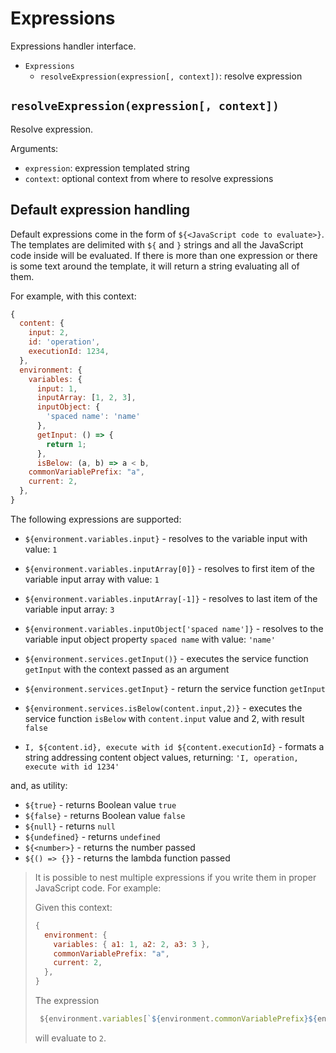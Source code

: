 Expressions
===========

Expressions handler interface.

- `Expressions`
  - `resolveExpression(expression[, context])`: resolve expression

## `resolveExpression(expression[, context])`

Resolve expression.

Arguments:
- `expression`: expression templated string
- `context`: optional context from where to resolve expressions
## Default expression handling

Default expressions come in the form of `${<JavaScript code to evaluate>}`. The templates are delimited with `${` and `}` strings and all the JavaScript code inside will be evaluated. If there is more than one expression or there is some text around the template, it will return a string evaluating all of them.

For example, with this context:
```JavaScript
{
  content: {
    input: 2,
    id: 'operation',
    executionId: 1234,
  },
  environment: {
    variables: { 
      input: 1,
      inputArray: [1, 2, 3],
      inputObject: {
        'spaced name': 'name'
      },
      getInput: () => {
        return 1;
      },
      isBelow: (a, b) => a < b,
    commonVariablePrefix: "a",
    current: 2,
  },
}
```
The following expressions are supported:

- `${environment.variables.input}` - resolves to the variable input with value: `1`
- `${environment.variables.inputArray[0]}` - resolves to first item of the variable input array with value: `1`
- `${environment.variables.inputArray[-1]}` - resolves to last item of the variable input array: `3`
- `${environment.variables.inputObject['spaced name']}` - resolves to the variable input object property `spaced name` with value: `'name'`
- `${environment.services.getInput()}` - executes the service function `getInput` with the context passed as an argument
- `${environment.services.getInput}` - return the service function `getInput`
- `${environment.services.isBelow(content.input,2)}` - executes the service function `isBelow` with `content.input` value and 2, with result `false`

- `I, ${content.id}, execute with id ${content.executionId}` - formats a string addressing content object values, returning: `'I, operation, execute with id 1234'`

and, as utility:

- `${true}` - returns Boolean value `true`
- `${false}` - returns Boolean value `false`
- `${null}` - returns `null`
- `${undefined}` - returns `undefined`
- `${<number>}` - returns the number passed
- `${() => {}}` - returns the lambda function passed

> 
> It is possible to nest multiple expressions if you write them in proper JavaScript code. For example:
>
> Given this context:
> ```JavaScript
> {
>   environment: {
>     variables: { a1: 1, a2: 2, a3: 3 },
>     commonVariablePrefix: "a",
>     current: 2,
>   },
> }
> ```
> The expression
> ```JavaScript
>  ${environment.variables[`${environment.commonVariablePrefix}${environment.current}`]}
> ```
> will evaluate to `2`.
> 
